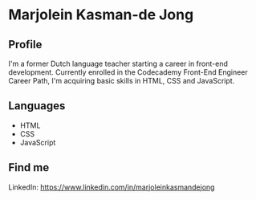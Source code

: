 # Marjolein Kasman-de Jong

## Profile

I'm a former Dutch language teacher starting a career in front-end development. Currently enrolled in the Codecademy Front-End Engineer Career Path, I'm acquiring basic skills in HTML, CSS and JavaScript.
## Languages

* HTML
* CSS
* JavaScript

## Find me

LinkedIn: https://www.linkedin.com/in/marjoleinkasmandejong

